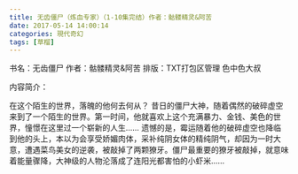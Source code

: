 ```yaml
---
title: 无齿僵尸（炼血专家）（1-10集完结）作者：骷髅精灵&阿苦
date: 2017-05-14 14:00:14
categories: 現代奇幻
tags: [草榴]
---
```

书名：无齿僵尸
作者：骷髅精灵&阿苦
排版：TXT打包区管理 色中色大叔




内容简介：

在这个陌生的世界，落魄的他何去何从？
昔日的僵尸大神，随着偶然的破碎虚空来到了一个陌生的世界。第一时间，他就喜欢上这个充满暴力、金钱、美色的世界，憧憬在这里过一个崭新的人生……
遗憾的是，霉运随着他的破碎虚空也降临到他的头上，本以为会享受娇媚肉体，采补纯阴女体的精纯阴气，却因为一时大意，遭遇菜鸟美女的逆袭，被敲掉了两颗獠牙。僵尸最重要的獠牙被敲掉，就意味着能量骤降，大神级的人物沦落成了连阳光都害怕的小虾米……